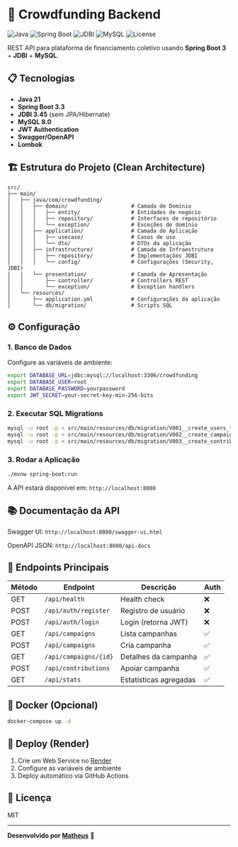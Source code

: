 # 🚀 Crowdfunding Backend

![Java](https://img.shields.io/badge/Java-21-orange)
![Spring Boot](https://img.shields.io/badge/Spring%20Boot-3.3-brightgreen)
![JDBI](https://img.shields.io/badge/JDBI-3.45-blue)
![MySQL](https://img.shields.io/badge/MySQL-8.0-blue)
![License](https://img.shields.io/badge/License-MIT-yellow)

REST API para plataforma de financiamento coletivo usando **Spring Boot 3** + **JDBI** + **MySQL**.

## 📋 Tecnologias

- **Java 21**
- **Spring Boot 3.3**
- **JDBI 3.45** (sem JPA/Hibernate)
- **MySQL 8.0**
- **JWT Authentication**
- **Swagger/OpenAPI**
- **Lombok**

## 🏗️ Estrutura do Projeto (Clean Architecture)

```
src/
├── main/
│   ├── java/com/crowdfunding/
│   │   ├── domain/                    # Camada de Domínio
│   │   │   ├── entity/                # Entidades de negócio
│   │   │   ├── repository/            # Interfaces de repositório
│   │   │   └── exception/             # Exceções de domínio
│   │   ├── application/               # Camada de Aplicação
│   │   │   ├── usecase/               # Casos de uso
│   │   │   └── dto/                   # DTOs da aplicação
│   │   ├── infrastructure/            # Camada de Infraestrutura
│   │   │   ├── repository/            # Implementações JDBI
│   │   │   └── config/                # Configurações (Security, JDBI)
│   │   └── presentation/              # Camada de Apresentação
│   │       ├── controller/            # Controllers REST
│   │       └── exception/             # Exception handlers
│   └── resources/
│       ├── application.yml            # Configurações da aplicação
│       └── db/migration/              # Scripts SQL
```

## ⚙️ Configuração

### 1. Banco de Dados

Configure as variáveis de ambiente:

```bash
export DATABASE_URL=jdbc:mysql://localhost:3306/crowdfunding
export DATABASE_USER=root
export DATABASE_PASSWORD=yourpassword
export JWT_SECRET=your-secret-key-min-256-bits
```

### 2. Executar SQL Migrations

```bash
mysql -u root -p < src/main/resources/db/migration/V001__create_users_table.sql
mysql -u root -p < src/main/resources/db/migration/V002__create_campaigns_table.sql
mysql -u root -p < src/main/resources/db/migration/V003__create_contributions_table.sql
```

### 3. Rodar a Aplicação

```bash
./mvnw spring-boot:run
```

A API estará disponível em: `http://localhost:8080`

## 📚 Documentação da API

Swagger UI: `http://localhost:8080/swagger-ui.html`

OpenAPI JSON: `http://localhost:8080/api-docs`

## 🔐 Endpoints Principais

| Método | Endpoint                    | Descrição                  | Auth |
|--------|-----------------------------|----------------------------|------|
| GET    | `/api/health`               | Health check               | ❌   |
| POST   | `/api/auth/register`        | Registro de usuário        | ❌   |
| POST   | `/api/auth/login`           | Login (retorna JWT)        | ❌   |
| GET    | `/api/campaigns`            | Lista campanhas            | ✅   |
| POST   | `/api/campaigns`            | Cria campanha              | ✅   |
| GET    | `/api/campaigns/{id}`       | Detalhes da campanha       | ✅   |
| POST   | `/api/contributions`        | Apoiar campanha            | ✅   |
| GET    | `/api/stats`                | Estatísticas agregadas     | ✅   |

## 🐳 Docker (Opcional)

```bash
docker-compose up -d
```

## 🚀 Deploy (Render)

1. Crie um Web Service no [Render](https://render.com)
2. Configure as variáveis de ambiente
3. Deploy automático via GitHub Actions

## 📝 Licença

MIT

---

**Desenvolvido por [Matheus](https://github.com/macmatheus)** 💪

